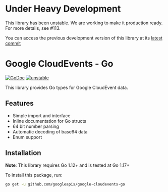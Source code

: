 
# Under Heavy Development

This library has been unstable. We are working to make it production ready. For more details, see #113.

You can access the previous development version of this library at its
[latest commit](https://github.com/googleapis/google-cloudevents-go/tree/eabc4f975145db6a8a482109a9ec11ee8724dfb5/)

# Google CloudEvents - Go

[![GoDoc](https://img.shields.io/badge/go-documentation-blue.svg?style=flat-square)](https://pkg.go.dev/mod/github.com/googleapis/google-cloudevents-go) [![unstable](http://badges.github.io/stability-badges/dist/unstable.svg)](http://github.com/badges/stability-badges)

This library provides Go types for Google CloudEvent data.

## Features

- Simple import and interface
- Inline documentation for Go structs
- 64 bit number parsing
- Automatic decoding of base64 data
- Enum support

## Installation

**Note**: This library requires Go 1.12+ and is tested at Go 1.17+

To install this package, run:

``` sh
go get -u github.com/googleapis/google-cloudevents-go
```

